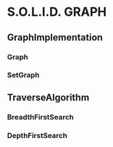 # S.O.L.I.D. GRAPH

## GraphImplementation

### Graph

### SetGraph

## TraverseAlgorithm

### BreadthFirstSearch

### DepthFirstSearch
